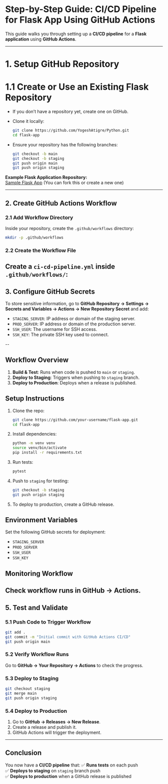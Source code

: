 # Step-by-Step Guide: CI/CD Pipeline for Flask App Using GitHub Actions 

This guide walks you through setting up a **CI/CD pipeline** for a **Flask application** using **GitHub Actions**.

---

# 1. Setup GitHub Repository
# 1.1 Create or Use an Existing Flask Repository
- If you don’t have a repository yet, create one on GitHub.
- Clone it locally:
  ```bash
  git clone https://github.com/YogeshAtigre/Python.git
  cd flask-app
  ```

- Ensure your repository has the following branches:
  ```bash
  git checkout -b main
  git checkout -b staging
  git push origin main
  git push origin staging
  ```

**Example Flask Application Repository:**  
[Sample Flask App](https://github.com/YogeshAtigre/Python/main) (You can fork this or create a new one)

---

## **2. Create GitHub Actions Workflow**
### **2.1 Add Workflow Directory**
Inside your repository, create the `.github/workflows` directory:
```bash
mkdir -p .github/workflows
```

### **2.2 Create the Workflow File**
Create a **`ci-cd-pipeline.yml`** inside `.github/workflows/`:
---

## 3. Configure GitHub Secrets
To store sensitive information, go to **GitHub Repository → Settings → Secrets and Variables → Actions → New Repository Secret** and add:
- `STAGING_SERVER`: IP address or domain of the staging server.
- `PROD_SERVER`: IP address or domain of the production server.
- `SSH_USER`: The username for SSH access.
- `SSH_KEY`: The private SSH key used to connect.

--

## Workflow Overview
1. **Build & Test**: Runs when code is pushed to `main` or `staging`.
2. **Deploy to Staging**: Triggers when pushing to `staging` branch.
3. **Deploy to Production**: Deploys when a release is published.

## Setup Instructions
1. Clone the repo:
   ```bash
   git clone https://github.com/your-username/flask-app.git
   cd flask-app
   ```
2. Install dependencies:
   ```bash
   python -m venv venv
   source venv/bin/activate
   pip install -r requirements.txt
   ```
3. Run tests:
   ```bash
   pytest
   ```
4. Push to `staging` for testing:
   ```bash
   git checkout -b staging
   git push origin staging
   ```
5. To deploy to production, create a GitHub release.

## Environment Variables
Set the following GitHub secrets for deployment:
- `STAGING_SERVER`
- `PROD_SERVER`
- `SSH_USER`
- `SSH_KEY`

## Monitoring Workflow
Check workflow runs in **GitHub → Actions**.
---
## **5. Test and Validate**
### **5.1 Push Code to Trigger Workflow**
```bash
git add .
git commit -m "Initial commit with GitHub Actions CI/CD"
git push origin main
```

### **5.2 Verify Workflow Runs**
Go to **GitHub → Your Repository → Actions** to check the progress.

### **5.3 Deploy to Staging**
```bash
git checkout staging
git merge main
git push origin staging
```

### **5.4 Deploy to Production**
1. Go to **GitHub → Releases → New Release**.
2. Create a release and publish it.
3. GitHub Actions will trigger the deployment.
---

## **Conclusion**
You now have a **CI/CD pipeline** that:
✅ **Runs tests** on each push  
✅ **Deploys to staging** on `staging` branch push  
✅ **Deploys to production** when a GitHub release is published  
